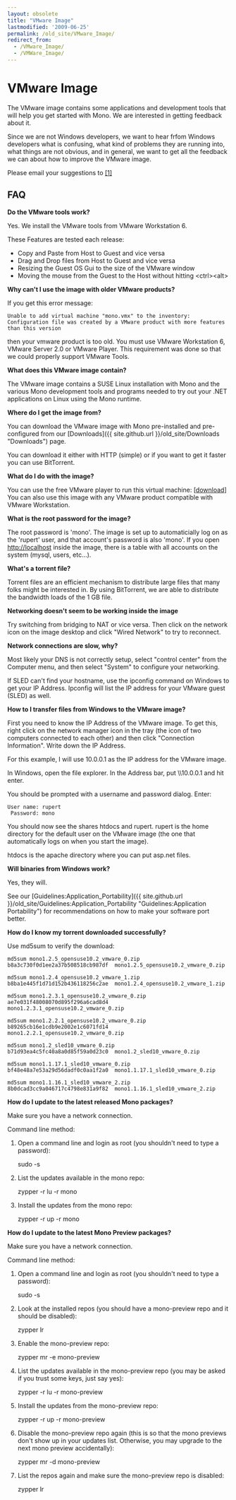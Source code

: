```yaml
---
layout: obsolete
title: "VMware Image"
lastmodified: '2009-06-25'
permalink: /old_site/VMware_Image/
redirect_from:
  - /VMware_Image/
  - /VMWare_Image/
---
```


VMware Image
============

The VMware image contains some applications and development tools that will help you get started with Mono. We are interested in getting feedback about it.

Since we are not Windows developers, we want to hear frfom Windows developers what is confusing, what kind of problems they are running into, what things are not obvious, and in general, we want to get all the feedback we can about how to improve the VMware image.

Please email your suggestions to [[1]](mailto:mono@novell.com)

FAQ
---

**Do the VMware tools work?**

Yes. We install the VMware tools from VMware Workstation 6.

These Features are tested each release:

-   Copy and Paste from Host to Guest and vice versa
-   Drag and Drop files from Host to Guest and vice versa
-   Resizing the Guest OS Gui to the size of the VMware window
-   Moving the mouse from the Guest to the Host without hitting \<ctrl\>\<alt\>

**Why can't I use the image with older VMware products?**

If you get this error message:

    Unable to add virtual machine "mono.vmx" to the inventory:
    Configuration file was created by a VMware product with more features than this version

then your vmware product is too old. You must use VMware Workstation 6, VMware Server 2.0 or VMware Player. This requirement was done so that we could properly support VMware Tools.

**What does this VMware image contain?**

The VMware image contains a SUSE Linux installation with Mono and the various Mono development tools and programs needed to try out your .NET applications on Linux using the Mono runtime.

**Where do I get the image from?**

You can download the VMware image with Mono pre-installed and pre-configured from our [Downloads]({{ site.github.url }}/old_site/Downloads "Downloads") page.

You can download it either with HTTP (simple) or if you want to get it faster you can use BitTorrent.

**What do I do with the image?**

You can use the free VMware player to run this virtual machine: [[download](http://www.vmware.com/products/player/)] You can also use this image with any VMware product compatible with VMware Workstation.

**What is the root password for the image?**

The root password is 'mono'. The image is set up to automaticially log on as the 'rupert' user, and that account's password is also 'mono'. If you open <http://localhost> inside the image, there is a table with all accounts on the system (mysql, users, etc...).

**What's a torrent file?**

Torrent files are an efficient mechanism to distribute large files that many folks might be interested in. By using BitTorrent, we are able to distribute the bandwidth loads of the 1 GB file.

**Networking doesn't seem to be working inside the image**

Try switching from bridging to NAT or vice versa. Then click on the network icon on the image desktop and click "Wired Network" to try to reconnect.

**Network connections are slow, why?**

Most likely your DNS is not correctly setup, select "control center" from the Computer menu, and then select "System" to configure your networking.

If SLED can't find your hostname, use the ipconfig command on Windows to get your IP Address. Ipconfig will list the IP address for your VMware guest (SLED) as well.

**How to I transfer files from Windows to the VMware image?**

First you need to know the IP Address of the VMware image. To get this, right click on the network manager icon in the tray (the icon of two computers connected to each other) and then click "Connection Information". Write down the IP Address.

For this example, I will use 10.0.0.1 as the IP address for the VMware image.

In Windows, open the file explorer. In the Address bar, put \\\\10.0.0.1 and hit enter.

You should be prompted with a username and password dialog. Enter:

    User name: rupert
     Password: mono

You should now see the shares htdocs and rupert. rupert is the home directory for the default user on the VMware image (the one that automatically logs on when you start the image).

htdocs is the apache directory where you can put asp.net files.

**Will binaries from Windows work?**

Yes, they will.

See our [Guidelines:Application\_Portability]({{ site.github.url }}/old_site/Guidelines:Application_Portability "Guidelines:Application Portability") for recommendations on how to make your software port better.

**How do I know my torrent downloaded successfully?**

Use md5sum to verify the download:

    md5sum mono1.2.5_opensuse10.2_vmware_0.zip
    b8a3c730f0d1ee2a37b508518cb987df  mono1.2.5_opensuse10.2_vmware_0.zip

    md5sum mono1.2.4_opensuse10.2_vmware_1.zip 
    b8ba1e445f1d71d152b436118256c2ae  mono1.2.4_opensuse10.2_vmware_1.zip

    md5sum mono1.2.3.1_opensuse10.2_vmware_0.zip
    ae7e031f48008070d895f296a6cad8d4  mono1.2.3.1_opensuse10.2_vmware_0.zip

    md5sum mono1.2.2.1_opensuse10.2_vmware_0.zip
    b89265cb16e1cdb9e2002e1c6071fd14  mono1.2.2.1_opensuse10.2_vmware_0.zip

    md5sum mono1.2_sled10_vmware_0.zip
    b71d93ea4c5fc40a8a0d85f59a0d23c0  mono1.2_sled10_vmware_0.zip

    md5sum mono1.1.17.1_sled10_vmware_0.zip
    bf48e48a7e53a29d56dadf0c0aa1f2a0  mono1.1.17.1_sled10_vmware_0.zip

    md5sum mono1.1.16.1_sled10_vmware_2.zip
    8b0dcad3cc9a046717c4798e831a9f82  mono1.1.16.1_sled10_vmware_2.zip

**How do I update to the latest released Mono packages?**

Make sure you have a network connection.

Command line method:

1.  Open a command line and login as root (you shouldn't need to type a password):

    sudo -s

2.  List the updates available in the mono repo:

    zypper -r lu -r mono

3.  Install the updates from the mono repo:

    zypper -r up -r mono

**How do I update to the latest Mono Preview packages?**

Make sure you have a network connection.

Command line method:

1.  Open a command line and login as root (you shouldn't need to type a password):

    sudo -s

2.  Look at the installed repos (you should have a mono-preview repo and it should be disabled):

    zypper lr

3.  Enable the mono-preview repo:

    zypper mr -e mono-preview

4.  List the updates available in the mono-preview repo (you may be asked if you trust some keys, just say yes):

    zypper -r lu -r mono-preview

5.  Install the updates from the mono-preview repo:

    zypper -r up -r mono-preview

6.  Disable the mono-preview repo again (this is so that the mono previews don't show up in your updates list. Otherwise, you may upgrade to the next mono preview accidentally):

    zypper mr -d mono-preview

7.  List the repos again and make sure the mono-preview repo is disabled:

    zypper lr



